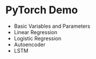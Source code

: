 # PyTorch Demo

- Basic Variables and Parameters
- Linear Regression
- Logistic Regression
- Autoencoder
- LSTM